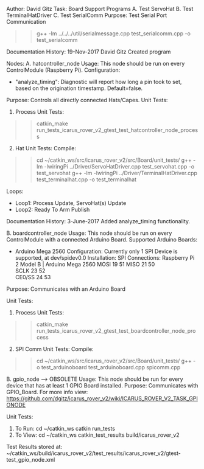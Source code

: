 Author: David Gitz
Task: Board
Support Programs
A. Test ServoHat
B. Test TerminalHatDriver
C. Test SerialComm
Purpose: Test Serial Port Communication

  >>g++ -lm ../../../util/serialmessage.cpp test_serialcomm.cpp -o test_serialcomm
  
Documentation History:
19-Nov-2017 David Gitz
Created program

Nodes:
A. hatcontroller_node
Usage: This node should be run on every ControlModule (Raspberry Pi).
Configuration:
 * "analyze_timing": Diagnostic will report how long a pin took to set, based on the origination timestamp.  Default=false.
 
Purpose: Controls all directly connected Hats/Capes.
Unit Tests:
1.  Process Unit Tests:
  >>catkin_make run_tests_icarus_rover_v2_gtest_test_hatcontroller_node_process
2.  Hat Unit Tests:
  Compile: 
  >>cd ~/catkin_ws/src/icarus_rover_v2/src/Board/unit_tests/
  >>g++ -lm -lwiringPi ../Driver/ServoHatDriver.cpp test_servohat.cpp -o test_servohat
  >>g++ -lm -lwiringPi ../Driver/TerminalHatDriver.cpp test_terminalhat.cpp -o test_terminalhat

Loops:
 * Loop1: Process Update, ServoHat(s) Update
 * Loop2: Ready To Arm Publish
 
Documentation History:
3-June-2017
Added analyze_timing functionality.
    
B. boardcontroller_node
Usage: This node should be run on every ControlModule with a connected Arduino Board.
Supported Arduino Boards:
 * Arduino Mega 2560
Configuration:
Currently only 1 SPI Device is supported, at dev/spidev0.0
Installation:
SPI Connections:
		Raspberry Pi 2 Model B	|	Arduino Mega 2560
MOSI			19							51
MISO			21							50	
SCLK			23							52	
CE0/SS			24							53

Purpose: Communicates with an Arduino Board

Unit Tests:
1. Process Unit Tests:
  >>catkin_make run_tests_icarus_rover_v2_gtest_test_boardcontroller_node_process
2. SPI Comm Unit Tests:
  Compile:
  >>cd ~/catkin_ws/src/icarus_rover_v2/src/Board/unit_tests/
  >>g++ -o test_arduinoboard test_arduinoboard.cpp spicomm.cpp
  
B. gpio_node --> OBSOLETE
Usage: This node should be run for every device that has at least 1 GPIO Board installed.
Purpose:
Communicates with GPIO_Board.  For more info view: 
https://github.com/dgitz/icarus_rover_v2/wiki/ICARUS_ROVER_V2_TASK_GPIONODE

Unit Tests:
1. To Run:
    cd ~/catkin_ws
    catkin run_tests
2. To View:
    cd ~/catkin_ws
    catkin_test_results build/icarus_rover_v2

Test Results stored at:  ~/catkin_ws/build/icarus_rover_v2/test_results/icarus_rover_v2/gtest-test_gpio_node.xml




